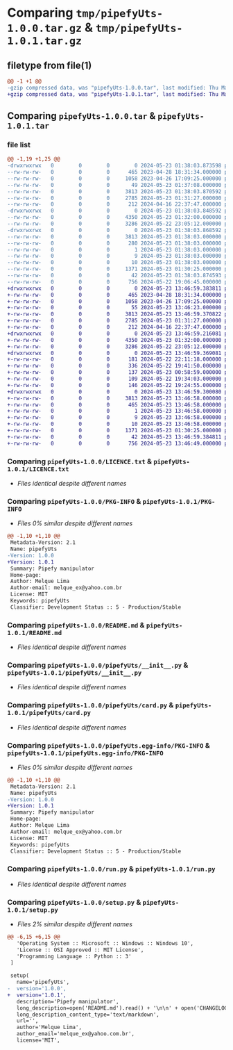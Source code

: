 # Comparing `tmp/pipefyUts-1.0.0.tar.gz` & `tmp/pipefyUts-1.0.1.tar.gz`

## filetype from file(1)

```diff
@@ -1 +1 @@
-gzip compressed data, was "pipefyUts-1.0.0.tar", last modified: Thu May 23 01:38:03 2024, max compression
+gzip compressed data, was "pipefyUts-1.0.1.tar", last modified: Thu May 23 13:46:59 2024, max compression
```

## Comparing `pipefyUts-1.0.0.tar` & `pipefyUts-1.0.1.tar`

### file list

```diff
@@ -1,19 +1,25 @@
-drwxrwxrwx   0        0        0        0 2024-05-23 01:38:03.873598 pipefyUts-1.0.0/
--rw-rw-rw-   0        0        0      465 2023-04-28 18:31:34.000000 pipefyUts-1.0.0/CHANGELOG.txt
--rw-rw-rw-   0        0        0     1058 2023-04-26 17:09:25.000000 pipefyUts-1.0.0/LICENCE.txt
--rw-rw-rw-   0        0        0       49 2024-05-23 01:37:08.000000 pipefyUts-1.0.0/MANIFEST.in
--rw-rw-rw-   0        0        0     3813 2024-05-23 01:38:03.870592 pipefyUts-1.0.0/PKG-INFO
--rw-rw-rw-   0        0        0     2785 2024-05-23 01:31:27.000000 pipefyUts-1.0.0/README.md
--rw-rw-rw-   0        0        0      212 2024-04-16 22:37:47.000000 pipefyUts-1.0.0/commands.txt
-drwxrwxrwx   0        0        0        0 2024-05-23 01:38:03.848592 pipefyUts-1.0.0/pipefyUts/
--rw-rw-rw-   0        0        0     4350 2024-05-23 01:32:00.000000 pipefyUts-1.0.0/pipefyUts/__init__.py
--rw-rw-rw-   0        0        0     3286 2024-05-22 23:05:12.000000 pipefyUts-1.0.0/pipefyUts/card.py
-drwxrwxrwx   0        0        0        0 2024-05-23 01:38:03.868592 pipefyUts-1.0.0/pipefyUts.egg-info/
--rw-rw-rw-   0        0        0     3813 2024-05-23 01:38:03.000000 pipefyUts-1.0.0/pipefyUts.egg-info/PKG-INFO
--rw-rw-rw-   0        0        0      280 2024-05-23 01:38:03.000000 pipefyUts-1.0.0/pipefyUts.egg-info/SOURCES.txt
--rw-rw-rw-   0        0        0        1 2024-05-23 01:38:03.000000 pipefyUts-1.0.0/pipefyUts.egg-info/dependency_links.txt
--rw-rw-rw-   0        0        0        9 2024-05-23 01:38:03.000000 pipefyUts-1.0.0/pipefyUts.egg-info/requires.txt
--rw-rw-rw-   0        0        0       10 2024-05-23 01:38:03.000000 pipefyUts-1.0.0/pipefyUts.egg-info/top_level.txt
--rw-rw-rw-   0        0        0     1371 2024-05-23 01:30:25.000000 pipefyUts-1.0.0/run.py
--rw-rw-rw-   0        0        0       42 2024-05-23 01:38:03.874593 pipefyUts-1.0.0/setup.cfg
--rw-rw-rw-   0        0        0      756 2024-05-22 19:06:45.000000 pipefyUts-1.0.0/setup.py
+drwxrwxrwx   0        0        0        0 2024-05-23 13:46:59.383811 pipefyUts-1.0.1/
+-rw-rw-rw-   0        0        0      465 2023-04-28 18:31:34.000000 pipefyUts-1.0.1/CHANGELOG.txt
+-rw-rw-rw-   0        0        0     1058 2023-04-26 17:09:25.000000 pipefyUts-1.0.1/LICENCE.txt
+-rw-rw-rw-   0        0        0       55 2024-05-23 13:46:23.000000 pipefyUts-1.0.1/MANIFEST.in
+-rw-rw-rw-   0        0        0     3813 2024-05-23 13:46:59.370822 pipefyUts-1.0.1/PKG-INFO
+-rw-rw-rw-   0        0        0     2785 2024-05-23 01:31:27.000000 pipefyUts-1.0.1/README.md
+-rw-rw-rw-   0        0        0      212 2024-04-16 22:37:47.000000 pipefyUts-1.0.1/commands.txt
+drwxrwxrwx   0        0        0        0 2024-05-23 13:46:59.216081 pipefyUts-1.0.1/pipefyUts/
+-rw-rw-rw-   0        0        0     4350 2024-05-23 01:32:00.000000 pipefyUts-1.0.1/pipefyUts/__init__.py
+-rw-rw-rw-   0        0        0     3286 2024-05-22 23:05:12.000000 pipefyUts-1.0.1/pipefyUts/card.py
+drwxrwxrwx   0        0        0        0 2024-05-23 13:46:59.369081 pipefyUts-1.0.1/pipefyUts/graphql/
+-rw-rw-rw-   0        0        0      181 2024-05-22 22:11:18.000000 pipefyUts-1.0.1/pipefyUts/graphql/createCard.gql
+-rw-rw-rw-   0        0        0      336 2024-05-22 19:41:50.000000 pipefyUts-1.0.1/pipefyUts/graphql/listCardsFromPhase.gql
+-rw-rw-rw-   0        0        0      137 2024-05-23 00:58:59.000000 pipefyUts-1.0.1/pipefyUts/graphql/listMembers.gql
+-rw-rw-rw-   0        0        0      109 2024-05-22 19:34:03.000000 pipefyUts-1.0.1/pipefyUts/graphql/listStartFormFields.gql
+-rw-rw-rw-   0        0        0      146 2024-05-22 19:24:55.000000 pipefyUts-1.0.1/pipefyUts/graphql/presignedUrl.gql
+drwxrwxrwx   0        0        0        0 2024-05-23 13:46:59.300080 pipefyUts-1.0.1/pipefyUts.egg-info/
+-rw-rw-rw-   0        0        0     3813 2024-05-23 13:46:58.000000 pipefyUts-1.0.1/pipefyUts.egg-info/PKG-INFO
+-rw-rw-rw-   0        0        0      465 2024-05-23 13:46:58.000000 pipefyUts-1.0.1/pipefyUts.egg-info/SOURCES.txt
+-rw-rw-rw-   0        0        0        1 2024-05-23 13:46:58.000000 pipefyUts-1.0.1/pipefyUts.egg-info/dependency_links.txt
+-rw-rw-rw-   0        0        0        9 2024-05-23 13:46:58.000000 pipefyUts-1.0.1/pipefyUts.egg-info/requires.txt
+-rw-rw-rw-   0        0        0       10 2024-05-23 13:46:58.000000 pipefyUts-1.0.1/pipefyUts.egg-info/top_level.txt
+-rw-rw-rw-   0        0        0     1371 2024-05-23 01:30:25.000000 pipefyUts-1.0.1/run.py
+-rw-rw-rw-   0        0        0       42 2024-05-23 13:46:59.384811 pipefyUts-1.0.1/setup.cfg
+-rw-rw-rw-   0        0        0      756 2024-05-23 13:46:49.000000 pipefyUts-1.0.1/setup.py
```

### Comparing `pipefyUts-1.0.0/LICENCE.txt` & `pipefyUts-1.0.1/LICENCE.txt`

 * *Files identical despite different names*

### Comparing `pipefyUts-1.0.0/PKG-INFO` & `pipefyUts-1.0.1/PKG-INFO`

 * *Files 0% similar despite different names*

```diff
@@ -1,10 +1,10 @@
 Metadata-Version: 2.1
 Name: pipefyUts
-Version: 1.0.0
+Version: 1.0.1
 Summary: Pipefy manipulator
 Home-page: 
 Author: Melque Lima
 Author-email: melque_ex@yahoo.com.br
 License: MIT
 Keywords: pipefyUts
 Classifier: Development Status :: 5 - Production/Stable
```

### Comparing `pipefyUts-1.0.0/README.md` & `pipefyUts-1.0.1/README.md`

 * *Files identical despite different names*

### Comparing `pipefyUts-1.0.0/pipefyUts/__init__.py` & `pipefyUts-1.0.1/pipefyUts/__init__.py`

 * *Files identical despite different names*

### Comparing `pipefyUts-1.0.0/pipefyUts/card.py` & `pipefyUts-1.0.1/pipefyUts/card.py`

 * *Files identical despite different names*

### Comparing `pipefyUts-1.0.0/pipefyUts.egg-info/PKG-INFO` & `pipefyUts-1.0.1/pipefyUts.egg-info/PKG-INFO`

 * *Files 0% similar despite different names*

```diff
@@ -1,10 +1,10 @@
 Metadata-Version: 2.1
 Name: pipefyUts
-Version: 1.0.0
+Version: 1.0.1
 Summary: Pipefy manipulator
 Home-page: 
 Author: Melque Lima
 Author-email: melque_ex@yahoo.com.br
 License: MIT
 Keywords: pipefyUts
 Classifier: Development Status :: 5 - Production/Stable
```

### Comparing `pipefyUts-1.0.0/run.py` & `pipefyUts-1.0.1/run.py`

 * *Files identical despite different names*

### Comparing `pipefyUts-1.0.0/setup.py` & `pipefyUts-1.0.1/setup.py`

 * *Files 2% similar despite different names*

```diff
@@ -6,15 +6,15 @@
   'Operating System :: Microsoft :: Windows :: Windows 10',
   'License :: OSI Approved :: MIT License',
   'Programming Language :: Python :: 3'
 ]
  
 setup(
   name='pipefyUts',
-  version='1.0.0',
+  version='1.0.1',
   description='Pipefy manipulator',
   long_description=open('README.md').read() + '\n\n' + open('CHANGELOG.txt').read(),
   long_description_content_type='text/markdown',
   url='',  
   author='Melque Lima',
   author_email='melque_ex@yahoo.com.br',
   license='MIT',
```


